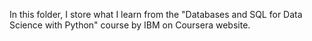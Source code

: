 In this folder, I store what I learn from the "Databases and SQL for Data Science with Python" course by IBM on Coursera website.